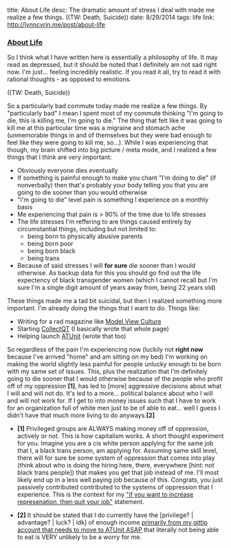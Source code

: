 title: About Life
desc: The dramatic amount of stress I deal with made me realize a few things. ((TW: Death, Suicide))
date: 8/29/2014
tags: life
link: http://lynncyrin.me/post/about-life

### [About Life](http://lynncyrin.me/post/about-life)

So I think what I have written here is essentially a philosophy of life. It may read as depressed, but it should be noted that I definitely am not sad right now. I'm just... feeling incredibly realistic. If you read it all, try to read it with rational thoughts - as opposed to emotions.

((TW: Death, Suicide))

<readmore></readmore>

So a particularly bad commute today made me realize a few things. By "particularly bad" I mean I spent most of my commute thinking "I'm going to die, this is killing me, I'm going to die." The thing that felt like it was going to kill me at this particular time was a migraine and stomach ache (unmemorable things in and of themselves but they were bad enough to feel like they were going to kill me, so...). While I was experiencing that though, my brain shifted into big picture / meta mode, and I realized a few things that I think are very important:

* Obviously everyone dies eventually
* If something is painful enough to make you chant "I'm doing to die" (if nonverbally) then that's probably your body telling you that you are going to die sooner than you would otherwise
* "I'm going to die" level pain is something I experience on a monthly basis
* Me experiencing that pain is > 90% of the time due to life stresses
* The life stresses I'm reffering to are things caused entirely by circumstantial things, including but not limited to:
    * being born to physically abusive parents
    * being born poor
    * being born black
    * being trans
* Because of said stresses I will **for sure** die sooner than I would otherwise. As backup data for this you should go find out the life expectency of black transgender women (which I cannot recall but I'm sure I'm a single digit amount of years away from, being 22 years old)

These things made me a tad bit suicidal, but then I realized something more important. I'm already doing the things that I want to do. Things like:

* Writing for a rad magazine like [Model View Culture](http://modelviewculture.com/pieces/class-mobility-mentorship-and-getting-started-in-tech)
* Starting [CollectQT](http://www.collectqt.me/) (I basically wrote that whole page)
* Helping launch [ATUnit](https://gitlab.com/atunit/atunit/blob/develop/recruiting.md) (wrote that too)

So regardless of the pain I'm experiencing now (luckily not **right now** because I've arrived "home" and am sitting on my bed) I'm working on making the world slightly less painful for people unlucky enough to be born with my same set of issues. This, plus the realization that I'm definitely going to die sooner that I would otherwise because of the people who profit off of my oppression **[1]**, has led to [more] aggressive decisions about what I will and will not do. It's led to a more... political balance about who I will and will not work for. If I get to into money issues such that I have to work for an organization full of white men just to be of able to eat... well I guess I didn't have that much more living to do anyways.**[2]**

* **[1]** Privileged groups are ALWAYS making money off of oppression, actively or not. This is how capitalism works. A short thought experiment for you. Imagine you are a cis white person applying for the same job that I, a black trans person, am applying for. Assuming same skill level, there will for sure be some system of oppression that comes into play (think about who is doing the hiring here, there, everywhere [hint: not black trans people]) that makes you get that job instead of me. I'll most likely end up in a less well paying job because of this. Congrats, you just passively contributed contributed to the systems of oppression that I experience. This is the context for my ["if you want to increase represenation, then quit your job"](https://twitter.com/LynnMagic/status/458840510673612800) statement.

* **[2]** It should be stated that I do currently have the [privilege? | advantage? | luck? | idk] of enough income [primarily from my gittip account that needs to move to ATUnit ASAP](http://gittip.com/LynnMagic/) that literally not being able to eat is VERY unlikely to be a worry for me.
